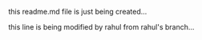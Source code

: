 this readme.md file is just being created...

this line is being modified by rahul from rahul's branch...
